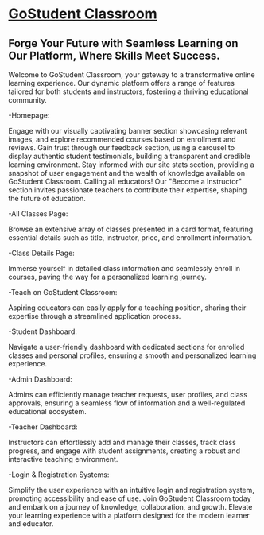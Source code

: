 # [GoStudent Classroom](https://gostudent.vercel.app/) 
## Forge Your Future with Seamless Learning on Our Platform, Where Skills Meet Success.

Welcome to GoStudent Classroom, your gateway to a transformative online learning experience. Our dynamic platform offers a range of features tailored for both students and instructors, fostering a thriving educational community.

-Homepage:

Engage with our visually captivating banner section showcasing relevant images, and explore recommended courses based on enrollment and reviews.
Gain trust through our feedback section, using a carousel to display authentic student testimonials, building a transparent and credible learning environment.
Stay informed with our site stats section, providing a snapshot of user engagement and the wealth of knowledge available on GoStudent Classroom.
Calling all educators! Our "Become a Instructor" section invites passionate teachers to contribute their expertise, shaping the future of education.

-All Classes Page:

Browse an extensive array of classes presented in a card format, featuring essential details such as title, instructor, price, and enrollment information.

-Class Details Page:

Immerse yourself in detailed class information and seamlessly enroll in courses, paving the way for a personalized learning journey.

-Teach on GoStudent Classroom:

Aspiring educators can easily apply for a teaching position, sharing their expertise through a streamlined application process.

-Student Dashboard:

Navigate a user-friendly dashboard with dedicated sections for enrolled classes and personal profiles, ensuring a smooth and personalized learning experience.

-Admin Dashboard:

Admins can efficiently manage teacher requests, user profiles, and class approvals, ensuring a seamless flow of information and a well-regulated educational ecosystem.

-Teacher Dashboard:

Instructors can effortlessly add and manage their classes, track class progress, and engage with student assignments, creating a robust and interactive teaching environment.

-Login & Registration Systems:

Simplify the user experience with an intuitive login and registration system, promoting accessibility and ease of use.
Join GoStudent Classroom today and embark on a journey of knowledge, collaboration, and growth. Elevate your learning experience with a platform designed for the modern learner and educator.